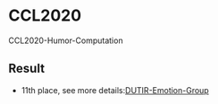 # CCL2020
CCL2020-Humor-Computation

## Result
* 11th place, see more details:[DUTIR-Emotion-Group](https://github.com/DUTIR-Emotion-Group/CCL2020-Humor-Computation)
